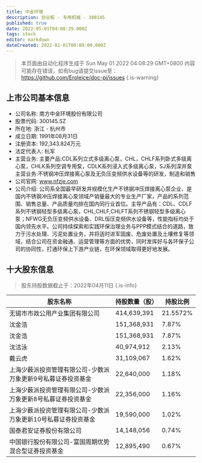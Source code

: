 ```yaml
---
title: 中金环境
description: 创业板 - 专用机械 - 300145
published: true
date: 2022-05-01T04:08:29.000Z
tags: stock
editor: markdown
dateCreated: 2022-01-01T00:00:00.000Z
---
```


> 本页面由自动化程序生成于 Sun May 01 2022 04:08:29 GMT+0800
> 内容可能存在错误，如有bug请提交issue至：https://github.com/Eroleice/doc-pi/issues
{.is-warning}

## 上市公司基本信息
- 公司名称: 南方中金环境股份有限公司
- 股票代码: 300145.SZ
- 所在地: 浙江 - 杭州市
- 成立日期: 1991年08月31日
- 注册资本: 192,343.824万元
- 法定代表人: 杭军
- 主营业务: 主要产品:CDL系列立式多级离心泵，CHL，CHLF系列卧式多级离心泵，CHLK系列空调专用泵，CDLK系列浸入式多级离心泵，SJ系列深井泵主营业务:不锈钢冲压焊接离心泵及无负压变频供水设备等的研发，制造和销售
- 公司官网: www.nfzje.com
- 公司介绍: 公司系全国最早研发并规模化生产不锈钢冲压焊接离心泵企业、是国内不锈钢冲压焊接离心泵领域产销量最大的专业生产厂家，产品的系列范围、销售总量、产品质量均排在国内同行业首位。主导产品有：CDL、CDLF系列不锈钢轻型多级离心泵，CHL,CHLF,CHLFT系列不锈钢轻型多级离心泵；NFWG无负压变频供水设备、DRL恒压变频供水设备等，性能指标均处于国内领先水平。公司持续探索和实践环保治理业务与PPP模式结合的道路，致力于污水处理、污泥处置业务，并将适时进军固废、危废处置及土壤修复等领域，结合公司在资金融通、运营管理等方面的优势，同时发挥好与各环保子公司的协同性，打通环保上下游产业链，在环保领域取得更好地发展。


## 十大股东信息
> 股东持股数据截止于：2022年04月11日
{.is-info}

| 股东名称 | 持股数量（股） | 持股比例 |
| --- | --- | --- |
| 无锡市市政公用产业集团有限公司 | 414,639,391 | 21.5572% |
| 沈金浩 | 151,368,931 | 7.87% |
| 沈金浩 | 151,368,931 | 7.87% |
| 沈洁泳 | 40,974,912 | 2.13% |
| 戴云虎 | 31,109,067 | 1.62% |
| 上海少薮派投资管理有限公司-少数派万象更新9号私募证券投资基金 | 22,640,000 | 1.18% |
| 上海少薮派投资管理有限公司-少数派万象更新8号私募证券投资基金 | 22,356,000 | 1.16% |
| 上海少薮派投资管理有限公司-少数派万象更新10号私募证券投资基金 | 19,590,000 | 1.02% |
| 国泰君安证券股份有限公司 | 14,148,056 | 0.74% |
| 中国银行股份有限公司-富国周期优势混合型证券投资基金 | 12,895,490 | 0.67% |




